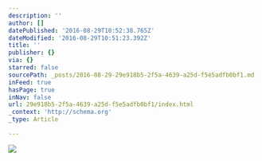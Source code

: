 ```yaml
---
description: ''
author: []
datePublished: '2016-08-29T10:52:38.765Z'
dateModified: '2016-08-29T10:51:23.392Z'
title: ''
publisher: {}
via: {}
starred: false
sourcePath: _posts/2016-08-29-29e918b5-2f5a-4639-a25d-f5e5adfb0bf1.md
inFeed: true
hasPage: true
inNav: false
url: 29e918b5-2f5a-4639-a25d-f5e5adfb0bf1/index.html
_context: 'http://schema.org'
_type: Article

---
```

![](https://the-grid-user-content.s3-us-west-2.amazonaws.com/da5dbfbf-2db9-4b50-a5b7-b69e6e7f2714.jpg)